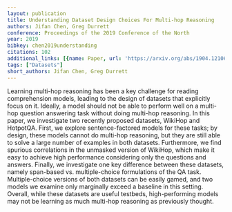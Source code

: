 ```yaml
---
layout: publication
title: Understanding Dataset Design Choices For Multi-hop Reasoning
authors: Jifan Chen, Greg Durrett
conference: Proceedings of the 2019 Conference of the North
year: 2019
bibkey: chen2019understanding
citations: 102
additional_links: [{name: Paper, url: 'https://arxiv.org/abs/1904.12106'}]
tags: ["Datasets"]
short_authors: Jifan Chen, Greg Durrett
---
```

Learning multi-hop reasoning has been a key challenge for reading
comprehension models, leading to the design of datasets that explicitly focus
on it. Ideally, a model should not be able to perform well on a multi-hop
question answering task without doing multi-hop reasoning. In this paper, we
investigate two recently proposed datasets, WikiHop and HotpotQA. First, we
explore sentence-factored models for these tasks; by design, these models
cannot do multi-hop reasoning, but they are still able to solve a large number
of examples in both datasets. Furthermore, we find spurious correlations in the
unmasked version of WikiHop, which make it easy to achieve high performance
considering only the questions and answers. Finally, we investigate one key
difference between these datasets, namely span-based vs. multiple-choice
formulations of the QA task. Multiple-choice versions of both datasets can be
easily gamed, and two models we examine only marginally exceed a baseline in
this setting. Overall, while these datasets are useful testbeds,
high-performing models may not be learning as much multi-hop reasoning as
previously thought.